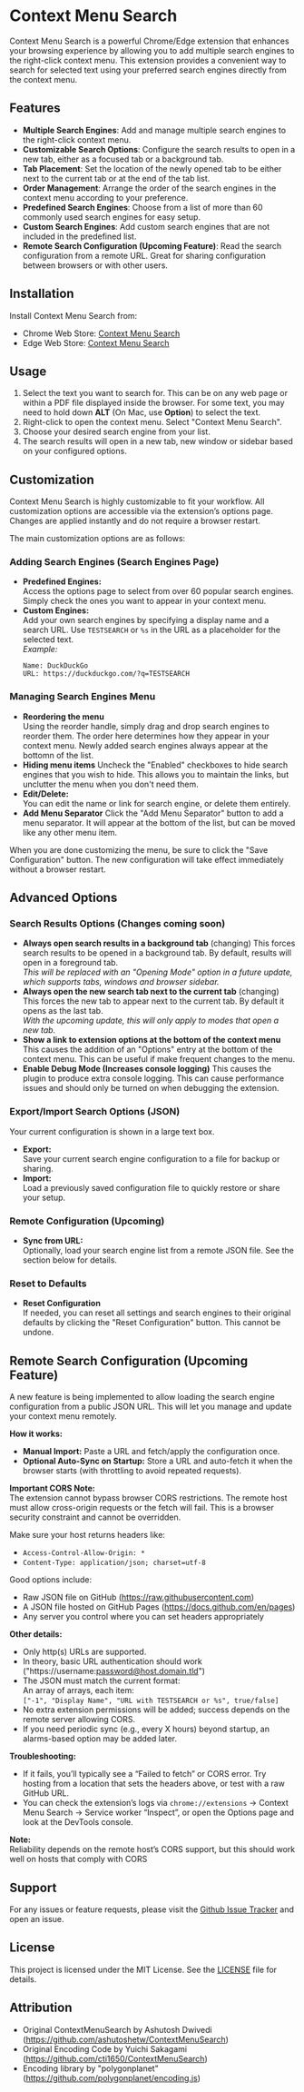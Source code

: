 Context Menu Search
=================

Context Menu Search is a powerful Chrome/Edge extension that enhances your browsing experience by allowing you to add multiple search engines to the right-click context menu. This extension provides a convenient way to search for selected text using your preferred search engines directly from the context menu.

## Features

- **Multiple Search Engines**: Add and manage multiple search engines to the right-click context menu.
- **Customizable Search Options**: Configure the search results to open in a new tab, either as a focused tab or a background tab.
- **Tab Placement**: Set the location of the newly opened tab to be either next to the current tab or at the end of the tab list.
- **Order Management**: Arrange the order of the search engines in the context menu according to your preference.
- **Predefined Search Engines**: Choose from a list of more than 60 commonly used search engines for easy setup.
- **Custom Search Engines**: Add custom search engines that are not included in the predefined list.
- **Remote Search Configuration (Upcoming Feature)**: Read the search configuration from a remote URL. Great for sharing configuration between browsers or with other users.

## Installation

Install Context Menu Search from: 
- Chrome Web Store: [Context Menu Search](https://chromewebstore.google.com/detail/context-menu-search/jiemcgfaaankhcphdbfbilkldedojieb?hl=en)
- Edge Web Store: [Context Menu Search](https://microsoftedge.microsoft.com/addons/detail/context-menu-search/endcepcjbpjjpbapcccldpjoapkjiccd)

## Usage

1. Select the text you want to search for. This can be on any web page or within a PDF file displayed inside the browser. For some text, you may need to hold down **ALT** (On Mac, use **Option**) to select the text. 
2. Right-click to open the context menu. Select "Context Menu Search".
3. Choose your desired search engine from your list.
4. The search results will open in a new tab, new window or sidebar based on your configured options.

## Customization
Context Menu Search is highly customizable to fit your workflow. All customization options are accessible via the extension’s options page. Changes are applied instantly and do not require a browser restart.

The main customization options are as follows:

### Adding Search Engines (Search Engines Page)
- **Predefined Engines:**  
  Access the options page to select from over 60 popular search engines. Simply check the ones you want to appear in your context menu.
- **Custom Engines:**  
  Add your own search engines by specifying a display name and a search URL. Use `TESTSEARCH` or `%s` in the URL as a placeholder for the selected text.  
  *Example:*  
  ```
  Name: DuckDuckGo  
  URL: https://duckduckgo.com/?q=TESTSEARCH
  ```
### Managing Search Engines Menu
- **Reordering the menu**  
  Using the reorder handle, simply drag and drop search engines to reorder them. The order here determines how they appear in your context menu.
  Newly added search engines always appear at the bottomn of the list.
- **Hiding menu items**
  Uncheck the "Enabled" checkboxes to hide search engines that you wish to hide. This allows you to maintain the links, but unclutter the menu when you don't need them.
- **Edit/Delete:**  
  You can edit the name or link for search engine, or delete them entirely.
- **Add Menu Separator**
  Click the "Add Menu Separator" button to add a menu separator. It will appear at the bottom of the list, but can be moved like any other menu item.

When you are done customizing the menu, be sure to click the "Save Configuration" button. The new configuration will take effect immediately without a browser restart.

## Advanced Options

### Search Results Options (Changes coming soon)

- **Always open search results in a background tab**
(changing) This forces search results to be opened in a background tab. By default, results will open in a foreground tab.  
_This will be replaced with an "Opening Mode" option in a future update, which supports tabs, windows and browser sidebar._
- **Always open the new search tab next to the current tab**
(changing) This forces the new tab to appear next to the current tab.  By default it opens as the last tab.  
_With the upcoming update, this will only apply to modes that open a new tab._
- **Show a link to extension options at the bottom of the context menu**
This causes the addition of an "Options" entry at the bottom of the context menu. This can be useful if make frequent changes to the menu.
- **Enable Debug Mode (Increases console logging)**
This causes the plugin to produce extra console logging. This can cause performance issues and should only be turned on when debugging the extension.

### Export/Import Search Options (JSON)
Your current configuration is shown in a large text box.
- **Export:**  
  Save your current search engine configuration to a file for backup or sharing.
- **Import:**  
  Load a previously saved configuration file to quickly restore or share your setup.

### Remote Configuration (Upcoming)
- **Sync from URL:**  
  Optionally, load your search engine list from a remote JSON file. See the section below for details.

### Reset to Defaults
- **Reset Configuration**  
  If needed, you can reset all settings and search engines to their original defaults by clicking the "Reset Configuration" button. This cannot be undone.

## Remote Search Configuration (Upcoming Feature)

A new feature is being implemented to allow loading the search engine configuration from a public JSON URL. This will let you manage and update your context menu remotely.

**How it works:**
- **Manual Import:** Paste a URL and fetch/apply the configuration once.
- **Optional Auto-Sync on Startup:** Store a URL and auto-fetch it when the browser starts (with throttling to avoid repeated requests).

**Important CORS Note:**  
The extension cannot bypass browser CORS restrictions. The remote host must allow cross-origin requests or the fetch will fail. This is a browser security constraint and cannot be overridden.

Make sure your host returns headers like:
- `Access-Control-Allow-Origin: *`
- `Content-Type: application/json; charset=utf-8`

Good options include:
- Raw JSON file on GitHub (https://raw.githubusercontent.com)
- A JSON file hosted on GitHub Pages (https://docs.github.com/en/pages)
- Any server you control where you can set headers appropriately

**Other details:**
- Only http(s) URLs are supported.
- In theory, basic URL authentication should work ("https://username:password@host.domain.tld")
- The JSON must match the current format:  
  An array of arrays, each item:  
  `["-1", "Display Name", "URL with TESTSEARCH or %s", true/false]`
- No extra extension permissions will be added; success depends on the remote server allowing CORS.
- If you need periodic sync (e.g., every X hours) beyond startup, an alarms-based option may be added later.

**Troubleshooting:**
- If it fails, you’ll typically see a “Failed to fetch” or CORS error. Try hosting from a location that sets the headers above, or test with a raw GitHub URL.
- You can check the extension’s logs via `chrome://extensions` → Context Menu Search → Service worker “Inspect”, or open the Options page and look at the DevTools console.

**Note:**  
Reliability depends on the remote host’s CORS support, but this should work well on hosts that comply with CORS

## Support

For any issues or feature requests, please visit the [Github Issue Tracker](https://github.com/rathinosk/ContextMenuSearch/issues) and open an issue.

## License

This project is licensed under the MIT License. See the [LICENSE](./ContextMenuSearch/LICENSE) file for details.

## Attribution
- Original ContextMenuSearch by Ashutosh Dwivedi (https://github.com/ashutoshetw/ContextMenuSearch)
- Original Encoding Code by Yuichi Sakagami (https://github.com/cti1650/ContextMenuSearch)
- Encoding library by "polygonplanet" (https://github.com/polygonplanet/encoding.js)
